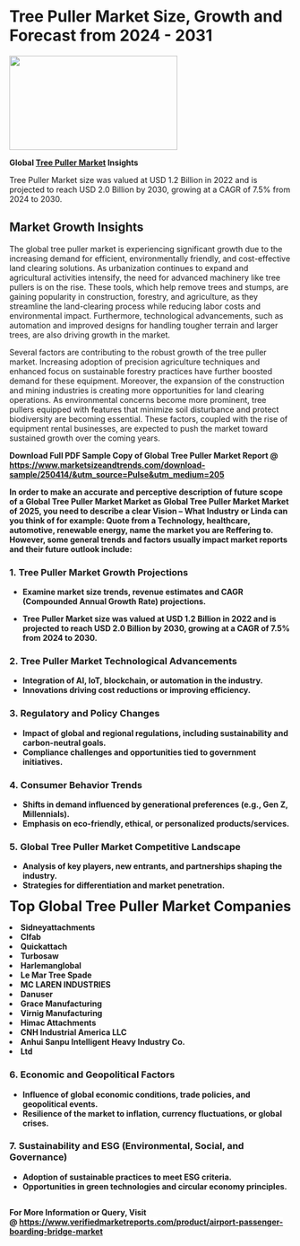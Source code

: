 <H1>Tree Puller Market Size, Growth and Forecast from 2024 - 2031</H1><img class="aligncenter size-medium wp-image-584254" src="https://thirdeyenews.in/wp-content/uploads/2024/09/Global-Market-Research-300x168.jpeg" alt="" width="300" height="168" /><p><strong>Global&nbsp;<a href="https://www.marketsizeandtrends.com/download-sample/250414/&amp;utm_source=Pulse&amp;utm_medium=205">Tree Puller Market</a> Insights</strong></p><p>Tree Puller Market size was valued at USD 1.2 Billion in 2022 and is projected to reach USD 2.0 Billion by 2030, growing at a CAGR of 7.5% from 2024 to 2030.</p><p><h2>Market Growth Insights</h2> <p>The global tree puller market is experiencing significant growth due to the increasing demand for efficient, environmentally friendly, and cost-effective land clearing solutions. As urbanization continues to expand and agricultural activities intensify, the need for advanced machinery like tree pullers is on the rise. These tools, which help remove trees and stumps, are gaining popularity in construction, forestry, and agriculture, as they streamline the land-clearing process while reducing labor costs and environmental impact. Furthermore, technological advancements, such as automation and improved designs for handling tougher terrain and larger trees, are also driving growth in the market.</p> <p><strong></strong></p> <p>Several factors are contributing to the robust growth of the tree puller market. Increasing adoption of precision agriculture techniques and enhanced focus on sustainable forestry practices have further boosted demand for these equipment. Moreover, the expansion of the construction and mining industries is creating more opportunities for land clearing operations. As environmental concerns become more prominent, tree pullers equipped with features that minimize soil disturbance and protect biodiversity are becoming essential. These factors, coupled with the rise of equipment rental businesses, are expected to push the market toward sustained growth over the coming years.</p> <p><strong></p><p><span class=""><strong>Download Full PDF Sample Copy of Global Tree Puller Market Report</strong> @ <a href="https://www.marketsizeandtrends.com/download-sample/250414/&amp;utm_source=Pulse&amp;utm_medium=205" target="_blank">https://www.marketsizeandtrends.com/download-sample/250414/&amp;utm_source=Pulse&amp;utm_medium=205</a></span></p><p>In order to make an accurate and perceptive description of future scope of a Global&nbsp;Tree Puller Market Market as Global&nbsp;Tree Puller Market Market of 2025, you need to describe a clear Vision &ndash; What Industry or Linda can you think of for example: Quote from a Technology, healthcare, automotive, renewable energy, name the market you are Reffering to. However, some general trends and factors usually impact market reports and their future outlook include:</p><h3>1.&nbsp;<strong>Tree Puller Market Growth Projections</strong></h3><ul><li>Examine market size trends, revenue estimates and CAGR (Compounded Annual Growth Rate) projections.</li><li><p>Tree Puller Market size was valued at USD 1.2 Billion in 2022 and is projected to reach USD 2.0 Billion by 2030, growing at a CAGR of 7.5% from 2024 to 2030.</p></li></ul><h3>2.&nbsp;<strong>Tree Puller Market Technological Advancements</strong></h3><ul><li>Integration of AI, IoT, blockchain, or automation in the industry.</li><li>Innovations driving cost reductions or improving efficiency.</li></ul><h3>3.&nbsp;<strong>Regulatory and Policy Changes</strong></h3><ul><li>Impact of global and regional regulations, including sustainability and carbon-neutral goals.</li><li>Compliance challenges and opportunities tied to government initiatives.</li></ul><h3>4.&nbsp;<strong>Consumer Behavior Trends</strong></h3><ul><li>Shifts in demand influenced by generational preferences (e.g., Gen Z, Millennials).</li><li>Emphasis on eco-friendly, ethical, or personalized products/services.</li></ul><h3>5.&nbsp;<strong>Global Tree Puller Market Competitive Landscape</strong></h3><ul><li>Analysis of key players, new entrants, and partnerships shaping the industry.</li><li>Strategies for differentiation and market penetration.</li></ul><p data-pm-slice="1 1 []"><span style="color: inherit; font-family: inherit; font-size: 25px;">Top Global Tree Puller Market Companies</span></p><div class="" data-test-id=""><p><li>Sidneyattachments</li><li> Clfab</li><li> Quickattach</li><li> Turbosaw</li><li> Harlemanglobal</li><li> Le Mar Tree Spade</li><li> MC LAREN INDUSTRIES</li><li> Danuser</li><li> Grace Manufacturing</li><li> Virnig Manufacturing</li><li> Himac Attachments</li><li> CNH Industrial America LLC</li><li> Anhui Sanpu Intelligent Heavy Industry Co.</li><li> Ltd</li></p></div><h3>6.&nbsp;<strong>Economic and Geopolitical Factors</strong></h3><ul><li>Influence of global economic conditions, trade policies, and geopolitical events.</li><li>Resilience of the market to inflation, currency fluctuations, or global crises.</li></ul><h3>7.&nbsp;<strong>Sustainability and ESG (Environmental, Social, and Governance)</strong></h3><ul><li>Adoption of sustainable practices to meet ESG criteria.</li><li>Opportunities in green technologies and circular economy principles.</li></ul><h2><strong style="font-size: 14px;">For More Information or Query, Visit @&nbsp;</strong><a style="background-color: #ffffff; font-size: 14px;" href="https://www.marketsizeandtrends.com/report/tree-puller-market/" target="_blank">https://www.verifiedmarketreports.com/product/airport-passenger-boarding-bridge-market</a></h2>
